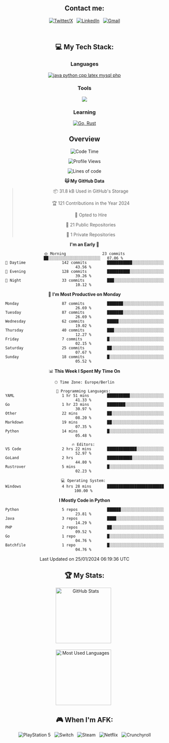 <div align="center">

## Contact me:

[![Twitter/X](https://skillicons.dev/icons?i=twitter)](https://twitter.com/erikskopp) &nbsp;
[![LinkedIn](https://skillicons.dev/icons?i=linkedin)](www.linkedin.com/in/erik-skopp) &nbsp;
[![Gmail](https://skillicons.dev/icons?i=gmail)](mailto:skopp.erik@gmail.com?subject=Hello%20Jasper,%20From%20Github)

<div align="center">
<br>

## 💻 My Tech Stack:

### Languages

[![java python cpp latex mysql php](https://skillicons.dev/icons?i=java,python,cpp,latex,mysql,php)](https://skillicons.dev)

### Tools

[![](https://skillicons.dev/icons?i=matlab,azure,bash,git,github,vscode)](https://skillicons.dev)

### Learning

[![Go, Rust](https://skillicons.dev/icons?i=go,rust)](https://skillicons.dev)

## Overview

<!--START_SECTION:waka-->
![Code Time](http://img.shields.io/badge/Code%20Time-4%20hrs%2028%20mins-blue)

![Profile Views](http://img.shields.io/badge/Profile%20Views-171-blue)

![Lines of code](https://img.shields.io/badge/From%20Hello%20World%20I%27ve%20Written-496.1%20thousand%20lines%20of%20code-blue)

**🐱 My GitHub Data** 

> 📦 31.8 kB Used in GitHub's Storage 
 > 
> 🏆 121 Contributions in the Year 2024
 > 
> 💼 Opted to Hire
 > 
> 📜 21 Public Repositories 
 > 
> 🔑 1 Private Repositories 
 > 
**I'm an Early 🐤** 

```text
🌞 Morning                23 commits          ██░░░░░░░░░░░░░░░░░░░░░░░   07.06 % 
🌆 Daytime                142 commits         ███████████░░░░░░░░░░░░░░   43.56 % 
🌃 Evening                128 commits         ██████████░░░░░░░░░░░░░░░   39.26 % 
🌙 Night                  33 commits          ███░░░░░░░░░░░░░░░░░░░░░░   10.12 % 
```
📅 **I'm Most Productive on Monday** 

```text
Monday                   87 commits          ███████░░░░░░░░░░░░░░░░░░   26.69 % 
Tuesday                  87 commits          ███████░░░░░░░░░░░░░░░░░░   26.69 % 
Wednesday                62 commits          █████░░░░░░░░░░░░░░░░░░░░   19.02 % 
Thursday                 40 commits          ███░░░░░░░░░░░░░░░░░░░░░░   12.27 % 
Friday                   7 commits           █░░░░░░░░░░░░░░░░░░░░░░░░   02.15 % 
Saturday                 25 commits          ██░░░░░░░░░░░░░░░░░░░░░░░   07.67 % 
Sunday                   18 commits          █░░░░░░░░░░░░░░░░░░░░░░░░   05.52 % 
```


📊 **This Week I Spent My Time On** 

```text
🕑︎ Time Zone: Europe/Berlin

💬 Programming Languages: 
YAML                     1 hr 51 mins        ██████████░░░░░░░░░░░░░░░   41.33 % 
Go                       1 hr 23 mins        ████████░░░░░░░░░░░░░░░░░   30.97 % 
Other                    22 mins             ██░░░░░░░░░░░░░░░░░░░░░░░   08.20 % 
Markdown                 19 mins             ██░░░░░░░░░░░░░░░░░░░░░░░   07.35 % 
Python                   14 mins             █░░░░░░░░░░░░░░░░░░░░░░░░   05.48 % 

🔥 Editors: 
VS Code                  2 hrs 22 mins       █████████████░░░░░░░░░░░░   52.97 % 
GoLand                   2 hrs               ███████████░░░░░░░░░░░░░░   44.80 % 
Rustrover                5 mins              █░░░░░░░░░░░░░░░░░░░░░░░░   02.23 % 

💻 Operating System: 
Windows                  4 hrs 28 mins       █████████████████████████   100.00 % 
```

**I Mostly Code in Python** 

```text
Python                   5 repos             ██████░░░░░░░░░░░░░░░░░░░   23.81 % 
Java                     3 repos             ████░░░░░░░░░░░░░░░░░░░░░   14.29 % 
PHP                      2 repos             ██░░░░░░░░░░░░░░░░░░░░░░░   09.52 % 
Go                       1 repo              █░░░░░░░░░░░░░░░░░░░░░░░░   04.76 % 
Batchfile                1 repo              █░░░░░░░░░░░░░░░░░░░░░░░░   04.76 % 
```




 Last Updated on 25/01/2024 06:19:36 UTC
<!--END_SECTION:waka-->

## 🏆 My Stats:

<p>
    <img height=175 alt="GitHub Stats" src="https://github-readme-stats.vercel.app/api?username=eskopp&show_icons=true&count_private=true&theme=dark" />&nbsp;&nbsp;
    <br><br>
    <img height=175 alt="Most Used Languages" src="https://github-readme-stats.vercel.app/api/top-langs/?username=eskopp&layout=compact&theme=dark" />&nbsp;&nbsp;
</p>

## 🎮 When I'm AFK: 

![PlayStation 5](https://img.shields.io/badge/Playstation%205-003791?style=for-the-badge&logo=playstation-5&logoColor=white) &nbsp;
![Switch](https://img.shields.io/badge/Switch-E60012?style=for-the-badge&logo=nintendo-switch&logoColor=white) &nbsp;
![Steam](https://img.shields.io/badge/steam-%23000000.svg?style=for-the-badge&logo=steam&logoColor=white) &nbsp;
![Netflix](https://img.shields.io/badge/Netflix-E50914?style=for-the-badge&logo=netflix&logoColor=white) &nbsp;
![Crunchyroll](https://img.shields.io/badge/Crunchyroll-F47521?style=for-the-badge&logo=crunchyroll&logoColor=white)

</div>
